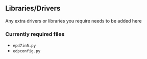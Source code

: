 ## Libraries/Drivers

Any extra drivers or libraries you require needs to be added here

### Currently required files

* `epd7in5.py`
* `edpconfig.py`
